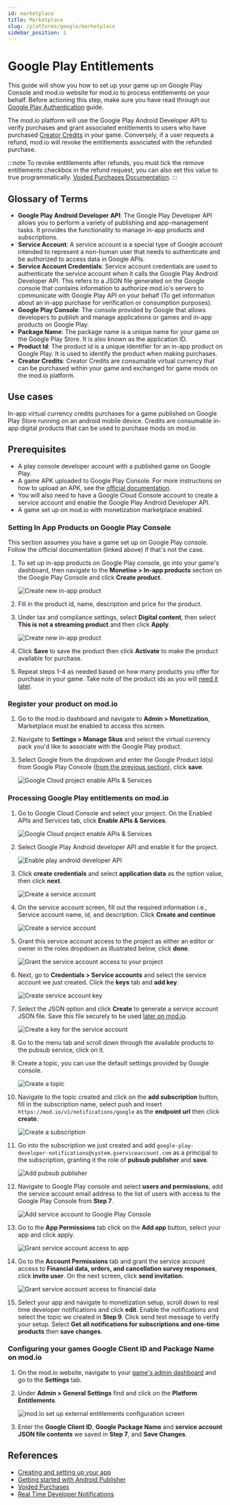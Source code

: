 ```yaml
---
id: marketplace
title: Marketplace
slug: /platforms/google/marketplace
sidebar_position: 1
---
```


# Google Play Entitlements

This guide will show you how to set up your game up on Google Play Console and mod.io website for mod.io to process entitlements on your behalf. Before actioning this step, make sure you have read through our [Google Play Authentication](/platforms/google/authentication) guide.

The mod.io platform will use the Google Play Android Developer API to verify purchases and grant associated entitlements to users who have purchased [Creator Credits](#glossary-of-terms) in your game. Conversely, if a user requests a refund, mod.io will revoke the entitlements associated with the refunded purchase.

:::note
To revoke entitlements after refunds, you must tick the remove entitlements checkbox in the refund request, you can also set this value to true programmatically. [Voided Purchases Documentation](https://developers.google.com/android-publisher/voided-purchases).
:::

## Glossary of Terms

* **Google Play Android Developer API**: The Google Play Developer API allows you to perform a variety of publishing and app-management tasks. It provides the functionality to manage in-app products and subscriptions.
* **Service Account**: A service account is a special type of Google account intended to represent a non-human user that needs to authenticate and be authorized to access data in Google APIs.
* **Service Account Credentials**: Service account credentials are used to authenticate the service account when it calls the Google Play Android Developer API. This refers to a JSON file generated on the Google console that contains information to authorize mod.io's servers to communicate with Google Play API on your behalf (To get information about an in-app purchase for verification or consumption purposes).
* **Google Play Console**: The console provided by Google that allows developers to publish and manage applications or games and in-app products on Google Play.
* **Package Name**: The package name is a unique name for your game on the Google Play Store. It is also known as the application ID.
* **Product Id**: The product id is a unique identifier for an in-app product on Google Play. It is used to identify the product when making purchases.
* **Creator Credits**: Creator Credits are consumable virtual currency that can be purchased within your game and exchanged for game mods on the mod.io platform.

## Use cases
In-app virtual currency credits purchases for a game published on Google Play Store running on an android mobile device. Credits are consumable in-app digital products that can be used to purchase mods on mod.io.

## Prerequisites

* A play console developer account with a published game on Google Play.
* A game APK uploaded to Google Play Console. For more instructions on how to upload an APK, see the [official documentation](https://support.google.com/googleplay/android-developer/answer/9859152#zippy=%2Cproduct-details).
* You will also need to have a Google Cloud Console account to create a service account and enable the Google Play Android Developer API.
* A game set up on mod.io with monetization marketplace enabled.

### Setting In App Products on Google Play Console

This section assumes you have a game set up on Google Play console. Follow the official documentation (linked above) if that's not the case.

1. To set up in-app products on Google Play console, go into your game's dashboard, then navigate to the **Monetise > In-app products** section on the Google Play Console and click **Create product**.

    ![Create new in-app product](img/google_create_iap.png)

2. Fill in the product id, name, description and price for the product.

3. Under tax and compliance settings, select **Digital content**, then select **This is not a streaming product** and then click **Apply**.

    ![Create new in-app product](img/google_setup_tax_and_compliance_settings_for_iap.png)

4. Click **Save** to save the product then click **Activate** to make the product available for purchase.

5. Repeat steps 1-4 as needed based on how many products you offer for purchase in your game. Take note of the product ids as you will [need it later](#register-your-product-on-modio).

### Register your product on mod.io

1. Go to the mod.io dashboard and navigate to **Admin > Monetization**, Marketplace must be enabled to access this screen.

2. Navigate to **Settings > Manage Skus** and select the virtual currency pack you'd like to associate with the Google Play product.

3. Select Google from the dropdown and enter the Google Product Id(s) from Google Play Console ([from the previous section](#setting-in-app-products-on-google-play-console)), click **save**.

    ![Google Cloud project enable APIs & Services](img/modio_link_google_productid.png)
   
### Processing Google Play entitlements on mod.io

1. Go to Google Cloud Console and select your project. On the Enabled APIs and Services tab, click **Enable APIs & Services**.

    ![Google Cloud project enable APIs & Services](img/google_enable_apis_and_services.png)

2. Select Google Play Android developer API and enable it for the project.

    ![Enable play android developer API](img/google_enable_play_android_developer_api.png)
 
3. Click **create credentials** and select **application data** as the option value, then click **next**.

    ![Create a service account](img/google_create_credentials.png)

4. On the service account screen, fill out the required information i.e., Service account name, id, and description. Click **Create and continue** 

    ![Create a service account](img/google_create_service_account.png)

5. Grant this service account access to the project as either an editor or owner in the roles dropdown as illustrated below, click **done**. 

    ![Grant the service account access to your project ](img/google_grant_service_account_project_access.png)
 
6. Next, go to **Credentials > Service accounts** and select the service account we just created. Click the **keys** tab and **add key**.

    ![Create service account key](img/google_add_service_account_key.png)

7. Select the JSON option and click **Create** to generate a service account JSON file. Save this file securely to be used [later on mod.io](#configuring-your-games-google-client-id-and-package-name-on-modio).

    ![Create a key for the service account](img/google_create_service_account_json_credentials.png)

8. Go to the menu tab and scroll down through the available products to the pubsub service, click on it.

9. Create a topic, you can use the default settings provided by Google console.

    ![Create a topic](img/google_create_topic.png)

10. Navigate to the topic created and click on the **add subscription** button, fill in the subscription name, select push and insert `https://mod.io/v1/notifications/google` as the **endpoint url** then click **create**.

    ![Create a subscription](img/google_create_subscription.png)

11. Go into the subscription we just created and add `google-play-developer-notifications@system.gserviceaccount.com` as a principal to the subscription, granting it the role of **pubsub publisher** and **save**.

    ![Add pubsub publisher](img/google_add_pubsub_publisher.png)

12. Navigate to Google Play console and select **users and permissions**, add the service account email address to the list of users with access to the Google Play Console from **Step 7**.

    ![Add service account to Google Play Console](img/google_add_service_account_to_play_console.png)

13. Go to the **App Permissions** tab click on the **Add app** button, select your app and click apply.

    ![Grant service account access to app](img/google_grant_service_account_access_to_app.png)

14. Go to the **Account Permissions** tab and grant the service account access to **Financial data, orders, and cancellation survey responses**, click **invite user**. On the next screen, click **send invitation**.

    ![Grant service account access to financial data](img/google_grant_service_account_access_to_financial_data.png)

15. Select your app and navigate to monetization setup, scroll down to real time developer notifications and click **edit**. Enable the notifications and select the topic we created in **Step 9**. Click send test message to verify your setup. Select **Get all notifications for subscriptions and one-time products** then **save changes**.

### Configuring your games Google Client ID and Package Name on mod.io

1. On the mod.io website, navigate to your [game's admin dashboard](https://mod.io/content) and go to the **Settings** tab.

2. Under **Admin > General Settings** find and click on the **Platform Entitlements**.

    ![mod.io set up external entitlements configuration screen](img/modio_setup_external_platform_entitlements_settings_page.png)

3. Enter the **Google Client ID**, **Google Package Name** and **service account JSON file contents** we saved in **Step 7**, and **Save Changes**.

## References

* [Creating and setting up your app](https://support.google.com/googleplay/android-developer/answer/9859152#zippy=%2Cproduct-details)
* [Getting started with Android Publisher](https://developers.google.com/android-publisher/getting_started)
* [Voided Purchases](https://developers.google.com/android-publisher/voided-purchases)
* [Real Time Developer Notifications](https://developer.android.com/google/play/billing/getting-ready#configure-rtdn)